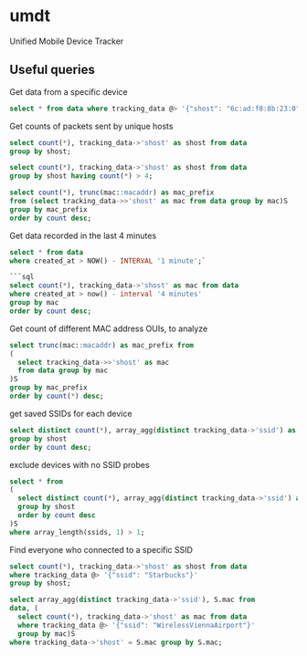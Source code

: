 # umdt
Unified Mobile Device Tracker

## Useful queries

Get data from a specific device
```sql
select * from data where tracking_data @> '{"shost": "6c:ad:f8:8b:23:0"}';
```

Get counts of packets sent by unique hosts
```sql
select count(*), tracking_data->'shost' as shost from data
group by shost;
```

```sql
select count(*), tracking_data->'shost' as shost from data
group by shost having count(*) > 4;
```

```sql
select count(*), trunc(mac::macaddr) as mac_prefix
from (select tracking_data->>'shost' as mac from data group by mac)S
group by mac_prefix
order by count desc;
```

Get data recorded in the last 4 minutes
```sql
select * from data
where created_at > NOW() - INTERVAL '1 minute';`

```sql
select count(*), tracking_data->'shost' as mac from data
where created_at > now() - interval '4 minutes'
group by mac
order by count desc;
```

Get count of different MAC address OUIs, to analyze
```sql
select trunc(mac::macaddr) as mac_prefix from
(
  select tracking_data->>'shost' as mac
  from data group by mac
)S
group by mac_prefix
order by count(*) desc;
```

get saved SSIDs for each device
```sql
select distinct count(*), array_agg(distinct tracking_data->'ssid') as ssid, tracking_data->'shost' as shost from data
group by shost
order by count desc;
```

exclude devices with no SSID probes
```sql
select * from
(
  select distinct count(*), array_agg(distinct tracking_data->'ssid') as ssids, tracking_data->'shost' as shost from data
  group by shost
  order by count desc
)S
where array_length(ssids, 1) > 1;

```

Find everyone who connected to a specific SSID

```sql
select count(*), tracking_data->'shost' as shost from data
where tracking_data @> '{"ssid": "Starbucks"}'
group by shost;
```

```sql
select array_agg(distinct tracking_data->'ssid'), S.mac from
data, (
  select count(*), tracking_data->'shost' as mac from data
  where tracking_data @> '{"ssid": "WirelessViennaAirport"}'
  group by mac)S
where tracking_data->'shost' = S.mac group by S.mac;
```

